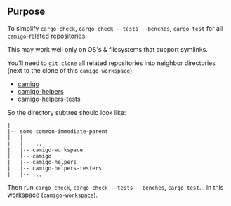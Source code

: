 ## Purpose

To simplify `cargo check`, `cargo check --tests --benches`, `cargo test` for all `camigo`-related
repositories.

This may work well only on OS's & filesystems that support symlinks.

You'll need to `git clone` all related repositories into neighbor directories (next to the clone of
this `camigo-workspace`):

- [camigo](https://github.com/peter-kehl/camigo)
- [camigo-helpers](https://github.com/peter-kehl/camigo-helpers)
- [camigo-helpers-tests](https://github.com/peter-kehl/camigo-helpers-tests)

So the directory subtree should look like:

```
|
|-- some-common-immediate-parent
|   |
|   |-- ...
|   |-- camigo-workspace
|   |-- camigo
|   |-- camigo-helpers
|   |-- camigo-helpers-testers
|   |-- ...
```

Then run `cargo check`, `cargo check --tests --benches`, `cargo test`... in this workspace
(`camigo-workspace`).

